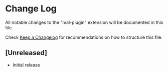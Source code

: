 # Change Log

All notable changes to the "mal-plugin" extension will be documented in this file.

Check [Keep a Changelog](http://keepachangelog.com/) for recommendations on how to structure this file.

## [Unreleased]

- Initial release